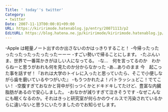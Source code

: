 ```yaml
---
Title: ' today''s twitter'
Category:
- twitter
Date: 2007-11-13T00:00:01+09:00
URL: https://kiririmode.hatenablog.jp/entry/20071113/p2
EditURL: https://blog.hatena.ne.jp/kiririmode/kiririmode.hatenablog.jp/atom/entry/8454420450078216256
---
```



-Apple は軽量ノート出すのか出さないのかはっきりすること！
-今帰ったったったったったったったったーーー
-すごい勢いで帰ることにします。
-たぶんいま、世界で一番耳かきがほしい人になってる。
-な…　何を言ってるのか　わからねーと思うがおれも何を見たのか分からなかった
-あ…ありのまま  今　起こった事を話すぜ！『おれは大学のトイレに入ったと思っていたら、そこで小便しながら歯を磨いているやつがいた』
-もうつかれたよ！パトラッシュどこ！でてこい！
-空腹すぎておなかと背中が引っつくかとドキドキしてたけど、豊富な内臓脂肪があるので安心しました。
-おなかが減りすぎて泣きそうです
-なぜこんなにも眠くなるのか。それはきっと研究室が何らかのウイルスで汚染されているからに違いないと思うにいたりましたのでお知らせします。
